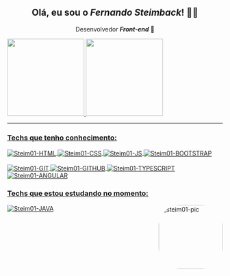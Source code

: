 <div align="center">
<h2> Olá, eu sou o <i>Fernando Steimback</i>! 👋🏼 </h2>
<p> Desenvolvedor <i><strong>Front-end</i></strong> 🚀 </p>
</div>

<div>
<a href="https://github.com/steim01"/>   
  
<img height="180em" src="https://github-readme-stats.vercel.app/api?username=steim01&theme=dracula&show_icons=true&locale=pt-br&title_color=FFFFFF&text__color=FFFFFF&icon_color=00D9B5&bg_color=DEG,051937,00456A,007789,00A88C&border_color=2F4858&include_all_commits=true&count_private=true"/>
  
<img height="180em" src="https://github-readme-stats.vercel.app/api/top-langs/?username=steim01&theme=dracula&layout=compact&locale=pt-br&title_color=FFFFFF&text__color=FFFFFF&bg_color=DEG,00A88C,007789,00456A,051937&border_color=2F4858&langs_count=10"/>
</div>
<hr>
  
<div style="display: inline_block" >

  <h3> Techs que tenho conhecimento: </h3>
  
  <div style="display: inline_block">
    <img align="center" alt="Steim01-HTML" src="https://img.shields.io/badge/HTML5-00456A?style=for-the-badge&logo=html5&logoColor=E34F26"/>
    <img align="center" alt="Steim01-CSS"  src="https://img.shields.io/badge/CSS3-00456A?style=for-the-badge&logo=css3&logoColor=1572B6"/>
    <img align="center" alt="Steim01-JS" src="https://img.shields.io/badge/JavaScript-00456A?style=for-the-badge&logo=javascript&logoColor=F7DF1E"/>
    <img align="center" alt="Steim01-BOOTSTRAP" src="https://img.shields.io/badge/BOOTSTRAP-00456A?style=for-the-badge&logo=bootstrap&logoColor=blueviolet"/><br><br>
    <img align="center" alt="Steim01-GIT" src="https://img.shields.io/badge/GIT-00456A?style=for-the-badge&logo=git&logoColor=#e8373e"/>
    <img align="center" alt="Steim01-GITHUB" src="https://img.shields.io/badge/GITHUB-00456A?style=for-the-badge&logo=github&logoColor=blueviolet"/>
    <img align="center" alt="Steim01-TYPESCRIPT" src="https://img.shields.io/badge/TYPESCRIPT-00456A?style=for-the-badge&logo=typescript&logoColor=#5ecde0"/>
    <img align="center" alt="Steim01-ANGULAR" src="https://img.shields.io/badge/ANGULAR-00456A?style=for-the-badge&logo=angular&logoColor=red"/>
   
  </div>
   
                                                                                                          
  <h3> Techs que estou estudando no momento: </h3>
  <img align="center" alt="Steim01-JAVA" src="https://img.shields.io/badge/JAVA-00456A?style=for-the-badge&logo=java&logoColor=red"/>

  
  
  <img align="right" alt="steim01-pic" height="150" style="border-radius:50px;" src="https://camo.githubusercontent.com/ee791c255cf59c4b22cf1a3fe7854d5171b49dea5ff329074ba89d7a110d420d/68747470733a2f2f66696c65732e726561646d652e696f2f386331313931312d73656e696f722d66726f6e742d656e642d646576656c6f7065722d6f70656e696e67732d312e676966">
  
</div>
